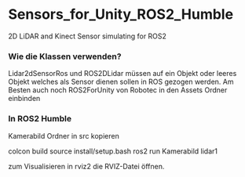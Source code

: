 # Sensors_for_Unity_ROS2_Humble
 2D LiDAR and Kinect Sensor simulating for ROS2



### Wie die Klassen verwenden?
Lidar2dSensorRos und ROS2DLidar müssen auf ein Objekt oder leeres Objekt welches als Sensor dienen sollen in ROS gezogen werden.
Am Besten auch noch ROS2ForUnity von Robotec in den Assets Ordner einbinden

### In ROS2 Humble
Kamerabild Ordner in src kopieren

colcon build
source install/setup.bash
ros2 run Kamerabild lidar1

zum Visualisieren in rviz2 die RVIZ-Datei öffnen.
